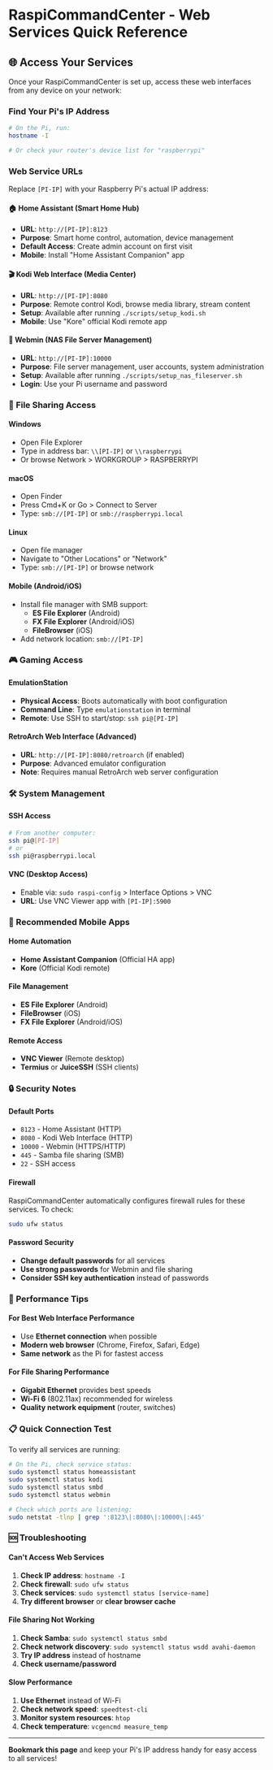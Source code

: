 # RaspiCommandCenter - Web Services Quick Reference

## 🌐 Access Your Services

Once your RaspiCommandCenter is set up, access these web interfaces from any device on your network:

### Find Your Pi's IP Address
```bash
# On the Pi, run:
hostname -I

# Or check your router's device list for "raspberrypi"
```

### Web Service URLs

Replace `[PI-IP]` with your Raspberry Pi's actual IP address:

#### 🏠 **Home Assistant** (Smart Home Hub)
- **URL**: `http://[PI-IP]:8123`
- **Purpose**: Smart home control, automation, device management
- **Default Access**: Create admin account on first visit
- **Mobile**: Install "Home Assistant Companion" app

#### 🎬 **Kodi Web Interface** (Media Center)
- **URL**: `http://[PI-IP]:8080`
- **Purpose**: Remote control Kodi, browse media library, stream content
- **Setup**: Available after running `./scripts/setup_kodi.sh`
- **Mobile**: Use "Kore" official Kodi remote app

#### 💾 **Webmin** (NAS File Server Management)
- **URL**: `http://[PI-IP]:10000`
- **Purpose**: File server management, user accounts, system administration
- **Setup**: Available after running `./scripts/setup_nas_fileserver.sh`
- **Login**: Use your Pi username and password

### 📂 File Sharing Access

#### Windows
- Open File Explorer
- Type in address bar: `\\[PI-IP]` or `\\raspberrypi`
- Or browse Network > WORKGROUP > RASPBERRYPI

#### macOS
- Open Finder
- Press Cmd+K or Go > Connect to Server
- Type: `smb://[PI-IP]` or `smb://raspberrypi.local`

#### Linux
- Open file manager
- Navigate to "Other Locations" or "Network"
- Type: `smb://[PI-IP]` or browse network

#### Mobile (Android/iOS)
- Install file manager with SMB support:
  - **ES File Explorer** (Android)
  - **FX File Explorer** (Android/iOS)
  - **FileBrowser** (iOS)
- Add network location: `smb://[PI-IP]`

### 🎮 Gaming Access

#### EmulationStation
- **Physical Access**: Boots automatically with boot configuration
- **Command Line**: Type `emulationstation` in terminal
- **Remote**: Use SSH to start/stop: `ssh pi@[PI-IP]`

#### RetroArch Web Interface (Advanced)
- **URL**: `http://[PI-IP]:8080/retroarch` (if enabled)
- **Purpose**: Advanced emulator configuration
- **Note**: Requires manual RetroArch web server configuration

### 🛠️ System Management

#### SSH Access
```bash
# From another computer:
ssh pi@[PI-IP]
# or
ssh pi@raspberrypi.local
```

#### VNC (Desktop Access)
- Enable via: `sudo raspi-config` > Interface Options > VNC
- **URL**: Use VNC Viewer app with `[PI-IP]:5900`

### 📱 Recommended Mobile Apps

#### Home Automation
- **Home Assistant Companion** (Official HA app)
- **Kore** (Official Kodi remote)

#### File Management
- **ES File Explorer** (Android)
- **FileBrowser** (iOS)
- **FX File Explorer** (Android/iOS)

#### Remote Access
- **VNC Viewer** (Remote desktop)
- **Termius** or **JuiceSSH** (SSH clients)

### 🔒 Security Notes

#### Default Ports
- `8123` - Home Assistant (HTTP)
- `8080` - Kodi Web Interface (HTTP)
- `10000` - Webmin (HTTPS/HTTP)
- `445` - Samba file sharing (SMB)
- `22` - SSH access

#### Firewall
RaspiCommandCenter automatically configures firewall rules for these services. To check:
```bash
sudo ufw status
```

#### Password Security
- **Change default passwords** for all services
- **Use strong passwords** for Webmin and file sharing
- **Consider SSH key authentication** instead of passwords

### 🚀 Performance Tips

#### For Best Web Interface Performance
- Use **Ethernet connection** when possible
- **Modern web browser** (Chrome, Firefox, Safari, Edge)
- **Same network** as the Pi for fastest access

#### For File Sharing Performance
- **Gigabit Ethernet** provides best speeds
- **Wi-Fi 6** (802.11ax) recommended for wireless
- **Quality network equipment** (router, switches)

### 📋 Quick Connection Test

To verify all services are running:

```bash
# On the Pi, check service status:
sudo systemctl status homeassistant
sudo systemctl status kodi
sudo systemctl status smbd
sudo systemctl status webmin

# Check which ports are listening:
sudo netstat -tlnp | grep ':8123\|:8080\|:10000\|:445'
```

### 🆘 Troubleshooting

#### Can't Access Web Services
1. **Check IP address**: `hostname -I`
2. **Check firewall**: `sudo ufw status`
3. **Check services**: `sudo systemctl status [service-name]`
4. **Try different browser** or **clear browser cache**

#### File Sharing Not Working
1. **Check Samba**: `sudo systemctl status smbd`
2. **Check network discovery**: `sudo systemctl status wsdd avahi-daemon`
3. **Try IP address** instead of hostname
4. **Check username/password**

#### Slow Performance
1. **Use Ethernet** instead of Wi-Fi
2. **Check network speed**: `speedtest-cli`
3. **Monitor system resources**: `htop`
4. **Check temperature**: `vcgencmd measure_temp`

---

**Bookmark this page** and keep your Pi's IP address handy for easy access to all services!
